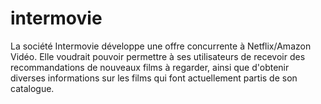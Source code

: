 # intermovie
La société Intermovie développe une offre concurrente à Netflix/Amazon Vidéo.  Elle voudrait pouvoir permettre à ses utilisateurs de recevoir des recommandations de nouveaux films à regarder, ainsi que d'obtenir diverses informations sur les films qui font actuellement partis de son catalogue.
